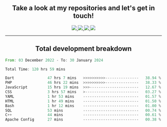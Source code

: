 <h2 align="center">
  Take a look at my repositories and let's get in touch!
</h2>
<p align="center">
  <a href="https://www.instagram.com/rayhanarkan?igsh=MXM3dHhmMTZ3ZWVsaA==">
    <img src="https://img.icons8.com/material-outlined/30/689d6a/instagram.png"/>
  </a>
  <a href="https://www.linkedin.com/in/rayhanarkan/">
    <img src="https://img.icons8.com/material-outlined/30/689d6a/linkedin.png"/>
  </a>
  <a href="">
    <img src="https://img.icons8.com/material-outlined/30/689d6a/geography.png"/>
  </a>
  <a href="mailto:rayhanarkan30@gmail.com">
    <img src="https://img.icons8.com/material-outlined/30/689d6a/email.png"/>
  </a>
</p>

---

<h2 align="center">Total development breakdown</h2>

<p align="center">
<!--START_SECTION:waka-->

```rust
From: 03 December 2022 - To: 30 January 2024

Total Time: 120 hrs 59 mins

Dart               47 hrs 7 mins   >>>>>>>>>>---------------   38.94 %
PHP                46 hrs 22 mins  >>>>>>>>>>---------------   38.33 %
JavaScript         15 hrs 19 mins  >>>----------------------   12.67 %
CSS                3 hrs 57 mins   >------------------------   03.27 %
YAML               1 hr 53 mins    -------------------------   01.57 %
HTML               1 hr 49 mins    -------------------------   01.50 %
Bash               1 hr 12 mins    -------------------------   01.00 %
SQL                53 mins         -------------------------   00.74 %
C++                44 mins         -------------------------   00.61 %
Apache Config      27 mins         -------------------------   00.38 %
```

<!--END_SECTION:waka-->
</p>
